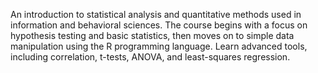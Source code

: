 An introduction to statistical analysis and quantitative methods used in information and behavioral sciences. The course begins with a focus on hypothesis testing and basic statistics, then moves on to simple data manipulation using the R programming language. Learn advanced tools, including correlation, t-tests, ANOVA, and least-squares regression.
